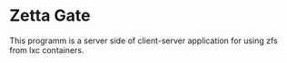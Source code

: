 Zetta Gate
==========

This  programm is a server side of client-server application for using
zfs from lxc containers.

